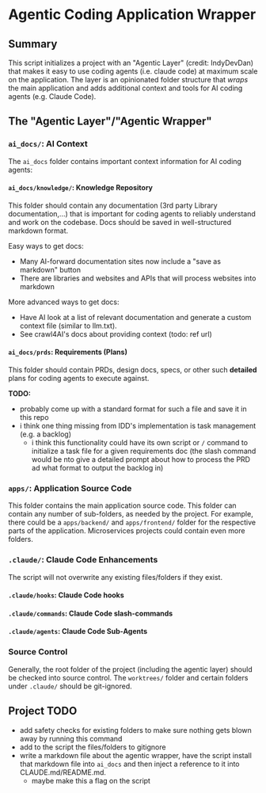 # Agentic Coding Application Wrapper

## Summary
This script initializes a project with an "Agentic Layer" (credit: IndyDevDan) that makes it easy to use coding agents (i.e. claude code) at maximum scale on the application. The layer is an opinionated folder structure that *wraps* the main application and adds additional context and tools for AI coding agents (e.g. Claude Code).

## The "Agentic Layer"/"Agentic Wrapper"

### `ai_docs/`: AI Context
The `ai_docs` folder contains important context information for AI coding agents:

#### `ai_docs/knowledge/`: Knowledge Repository
This folder should contain any documentation (3rd party Library documentation,...) that is important for coding agents to reliably understand and work on the codebase. Docs should be saved in well-structured markdown format.

Easy ways to get docs:
- Many AI-forward documentation sites now include a "save as markdown" button
- There are libraries and websites and APIs that will process websites into markdown

More advanced ways to get docs:
- Have AI look at a list of relevant documentation and generate a custom context file (similar to llm.txt).
- See crawl4AI's docs about providing context (todo: ref url)

#### `ai_docs/prds`: Requirements (Plans)
This folder should contain PRDs, design docs, specs, or other such **detailed** plans for coding agents to execute against.

**TODO:**
- probably come up with a standard format for such a file and save it in this repo
- i think one thing missing from IDD's implementation is task management (e.g. a backlog)
    - i think this functionality could have its own script or `/` command to initialize a task file for a given requirements doc (the slash command would be nto give a detailed prompt about how to process the PRD ad what format to output the backlog in)

### `apps/`: Application Source Code
This folder contains the main application source code. 
This folder can contain any number of sub-folders, as needed by the project. For example, there could be a `apps/backend/` and `apps/frontend/` folder for the respective parts of the application.
Microservices projects could contain even more folders.

###  `.claude/`: Claude Code Enhancements
The script will not overwrite any existing files/folders if they exist.

#### `.claude/hooks`: Claude Code hooks
#### `.claude/commands`: Claude Code slash-commands
#### `.claude/agents`: Claude Code Sub-Agents

### Source Control
Generally, the root folder of the project (including the agentic layer) should be checked into source control.
The `worktrees/` folder and certain folders under  `.claude/` should be git-ignored.

## Project TODO
- add safety checks for existing folders to make sure nothing gets blown away by running this command
- add to the script the files/folders to gitignore
- write a markdown file about the agentic wrapper, have the script install that markdown file into `ai_docs` and then inject a reference to it into CLAUDE.md/README.md.
    - maybe make this a flag on the script